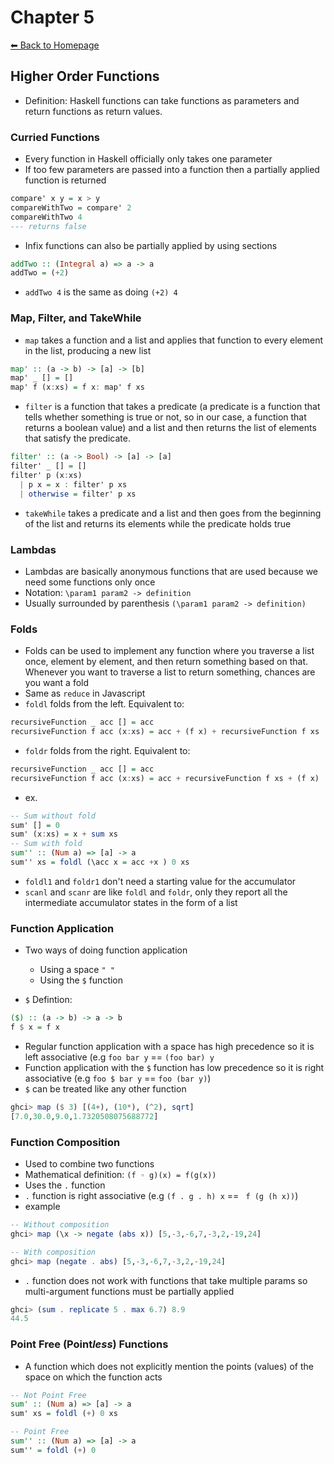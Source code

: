 # Chapter 5
[⬅︎ Back to Homepage](../../index.md)

## Higher Order Functions
- Definition: Haskell functions can take functions as parameters and return functions as return values.

### Curried Functions
- Every function in Haskell officially only takes one parameter
- If too few parameters are passed into a function then a partially applied function is returned
```haskell
compare' x y = x > y
compareWithTwo = compare' 2
compareWithTwo 4
--- returns false
```

- Infix functions can also be partially applied by using sections
```haskell
addTwo :: (Integral a) => a -> a
addTwo = (+2)
```

- `addTwo 4` is the same as doing `(+2) 4`

### Map, Filter, and TakeWhile
- `map` takes a function and a list and applies that function to every element in the list, producing a new list
```haskell
map' :: (a -> b) -> [a] -> [b]
map' _ [] = []
map' f (x:xs) = f x: map' f xs
```

- `filter` is a function that takes a predicate (a predicate is a function that tells whether something is true or not, so in our case, a function that returns a boolean value) and a list and then returns the list of elements that satisfy the predicate.
```haskell
filter' :: (a -> Bool) -> [a] -> [a]
filter' _ [] = []
filter' p (x:xs)
  | p x = x : filter' p xs
  | otherwise = filter' p xs
```

- `takeWhile` takes a predicate and a list and then goes from the beginning of the list and returns its elements while the predicate holds true

### Lambdas
- Lambdas are basically anonymous functions that are used because we need some functions only once
- Notation: `\param1 param2 -> definition`
- Usually surrounded by parenthesis `(\param1 param2 -> definition)`

### Folds
- Folds can be used to implement any function where you traverse a list once, element by element, and then return something based on that. Whenever you want to traverse a list to return something, chances are you want a fold
- Same as `reduce` in Javascript
- `foldl` folds from the left. Equivalent to:
```haskell
recursiveFunction _ acc [] = acc
recursiveFunction f acc (x:xs) = acc + (f x) + recursiveFunction f xs
```

- `foldr` folds from the right. Equivalent to:
```haskell
recursiveFunction _ acc [] = acc
recursiveFunction f acc (x:xs) = acc + recursiveFunction f xs + (f x)
```

- ex.
```haskell
-- Sum without fold
sum' [] = 0
sum' (x:xs) = x + sum xs
-- Sum with fold
sum'' :: (Num a) => [a] -> a
sum'' xs = foldl (\acc x = acc +x ) 0 xs
```

- `foldl1` and `foldr1` don't need a starting value for the accumulator
- `scanl` and `scanr` are like `foldl` and `foldr`, only they report all the intermediate accumulator states in the form of a list

### Function Application
- Two ways of doing function application
  - Using a space `" "`
  - Using the `$` function

- `$` Defintion:
```haskell
($) :: (a -> b) -> a -> b
f $ x = f x
```

- Regular function application with a space has high precedence so it is left associative (e.g `foo bar y` == `(foo bar) y`
- Function application with the `$` function has low precedence so it is right associative (e.g `foo $ bar y` == `foo (bar y)`)
- `$` can be treated like any other function
```haskell
ghci> map ($ 3) [(4+), (10*), (^2), sqrt]
[7.0,30.0,9.0,1.7320508075688772]
```

### Function Composition
- Used to combine two functions
- Mathematical definition: `(f ◦ g)(x) = f(g(x))`
- Uses the `.` function
- `.` function is right associative (e.g `(f . g . h) x` == ` f (g (h x))`)
- example
```haskell
-- Without composition
ghci> map (\x -> negate (abs x)) [5,-3,-6,7,-3,2,-19,24]

-- With composition
ghci> map (negate . abs) [5,-3,-6,7,-3,2,-19,24]
```

- `.` function does not work with functions that take multiple params so multi-argument functions must be partially applied
```haskell
ghci> (sum . replicate 5 . max 6.7) 8.9
44.5
```

### Point Free (Point*less*) Functions
- A function which does not explicitly mention the points (values) of the space on which the function acts
```haskell
-- Not Point Free
sum' :: (Num a) => [a] -> a
sum' xs = foldl (+) 0 xs

-- Point Free
sum'' :: (Num a) => [a] -> a
sum'' = foldl (+) 0
```

